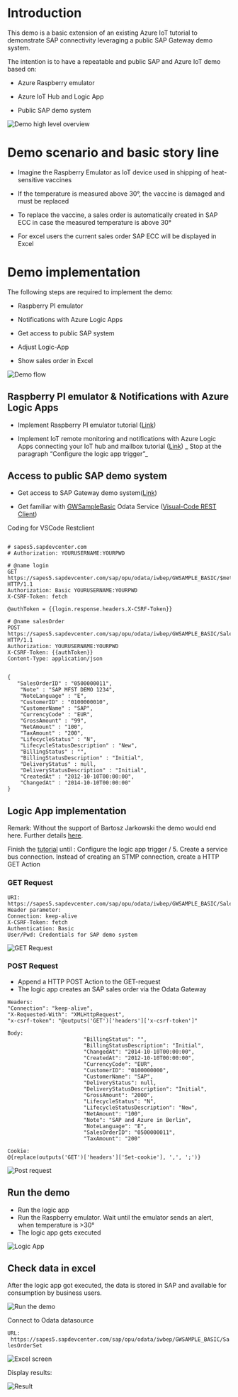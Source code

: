 # Introduction 

This demo is a basic extension of an existing Azure IoT tutorial to demonstrate SAP connectivity leveraging a public SAP Gateway demo system. 

The intention is to have a repeatable and public SAP and Azure IoT demo based on:

* Azure Raspberry emulator

* Azure IoT Hub and Logic App

* Public SAP demo system 





![Demo high level overview](https://github.com/ROBROICH/REPO1/blob/master/images/DEMO_ARCHITECTURE.jpg)

# Demo scenario and basic story line 

* Imagine the Raspberry Emulator as IoT device used in shipping of heat-sensitive vaccines

* If the temperature is measured above 30°, the vaccine is damaged and must be replaced  

* To replace the vaccine, a sales order is automatically created in SAP ECC in case the measured temperature is above 30° 

* For excel users the current sales order SAP ECC will be displayed in Excel 

# Demo implementation

The following steps are required to implement the demo:
* Raspberry PI emulator

* Notifications with Azure Logic Apps

* Get access to public SAP system

* Adjust Logic-App

* Show sales order in Excel

![Demo flow](https://github.com/ROBROICH/REPO1/blob/master/images/DEMO_FLOW.jpg)

## Raspberry PI emulator & Notifications with Azure Logic Apps

* Implement Raspberry PI emulator tutorial ([Link](https://docs.microsoft.com/en-us/azure/iot-hub/iot-hub-raspberry-pi-web-simulator-get-started))

* Implement IoT remote monitoring and notifications with Azure Logic Apps connecting your IoT hub and mailbox tutorial ([Link](https://docs.microsoft.com/en-us/azure/iot-hub/iot-hub-monitoring-notifications-with-azure-logic-apps)) _ Stop at the paragraph “Configure the logic app trigger”_

## Access to public SAP demo system

* Get access to SAP Gateway demo system([Link](https://blogs.sap.com/2017/12/05/new-sap-gateway-demo-system-available/comment-page-1/))

* Get familiar with [GWSampleBasic](https://sapes5.sapdevcenter.com/sap/opu/odata/iwbep/GWSAMPLE_BASIC/SalesOrderSet?(%270500000001%27)/ToLineItems) Odata Service ([Visual-Code REST Client](https://github.com/Huachao/vscode-restclient))

Coding for VSCode Restclient

```

# sapes5.sapdevcenter.com
# Authorization: YOURUSERNAME:YOURPWD

# @name login
GET https://sapes5.sapdevcenter.com/sap/opu/odata/iwbep/GWSAMPLE_BASIC/$metadata HTTP/1.1
Authorization: Basic YOURUSERNAME:YOURPWD
X-CSRF-Token: fetch

@authToken = {{login.response.headers.X-CSRF-Token}}

# @name salesOrder
POST https://sapes5.sapdevcenter.com/sap/opu/odata/iwbep/GWSAMPLE_BASIC/SalesOrderSet HTTP/1.1
Authorization: YOURUSERNAME:YOURPWD
X-CSRF-Token: {{authToken}}
Content-Type: application/json


{
   "SalesOrderID" : "0500000011",
    "Note" : "SAP MFST DEMO 1234",
	"NoteLanguage" : "E",
	"CustomerID" : "0100000010",
	"CustomerName" : "SAP",
	"CurrencyCode" : "EUR",
	"GrossAmount" : "99",
	"NetAmount" : "100",
	"TaxAmount" : "200",
	"LifecycleStatus" : "N",
	"LifecycleStatusDescription" : "New",
	"BillingStatus" : "",
	"BillingStatusDescription" : "Initial",
	"DeliveryStatus" : null,
	"DeliveryStatusDescription" : "Initial",
	"CreatedAt" : "2012-10-10T00:00:00",
	"ChangedAt" : "2014-10-10T00:00:00"
}

```

## Logic App implementation 
Remark: Without the support of Bartosz Jarkowski the demo would end here. Further details [here](https://blogs.sap.com/2019/05/28/your-sap-on-azure-part-18-the-story-of-a-missing-csrf-token/). 

Finish the [tutorial](https://docs.microsoft.com/en-us/azure/iot-hub/iot-hub-monitoring-notifications-with-azure-logic-apps) until : Configure the logic app trigger / 5. Create a service bus connection.
Instead of creating an STMP connection, create a HTTP GET Action

### GET Request 

```
URI: https://sapes5.sapdevcenter.com/sap/opu/odata/iwbep/GWSAMPLE_BASIC/SalesOrderSet/
Header parameter:
Connection: keep-alive
X-CSRF-Token: fetch
Authentication: Basic
User/Pwd: Credentials for SAP demo system
```

![GET Request](https://github.com/ROBROICH/REPO1/blob/master/images/Get1.jpg)

### POST Request 

* Append a HTTP POST Action to the GET-request 
* The logic app creates an SAP sales order via the Odata Gateway

```
Headers: 
"Connection": "keep-alive",
"X-Requested-With": "XMLHttpRequest",
"x-csrf-token": "@outputs('GET')['headers']['x-csrf-token']"

Body:
                        "BillingStatus": "",
                        "BillingStatusDescription": "Initial",
                        "ChangedAt": "2014-10-10T00:00:00",
                        "CreatedAt": "2012-10-10T00:00:00",
                        "CurrencyCode": "EUR",
                        "CustomerID": "0100000000",
                        "CustomerName": "SAP",
                        "DeliveryStatus": null,
                        "DeliveryStatusDescription": "Initial",
                        "GrossAmount": "2000",
                        "LifecycleStatus": "N",
                        "LifecycleStatusDescription": "New",
                        "NetAmount": "100",
                        "Note": "SAP and Azure in Berlin",
                        "NoteLanguage": "E",
                        "SalesOrderID": "0500000011",
                        "TaxAmount": "200"

Cookie: 
@{replace(outputs('GET')['headers']['Set-cookie'], ',', ';')}

```
![Post request](https://github.com/ROBROICH/REPO1/blob/master/images/post.png)

## Run the demo 
* Run the logic app
* Run the Raspberry emulator. Wait until the emulator sends an alert, when temperature is >30°
* The logic app gets executed 

![Logic App](https://github.com/ROBROICH/REPO1/blob/master/images/post_finished.png)

## Check data in excel 
After the logic app got executed, the data is stored in SAP and available for consumption by business users. 

![Run the demo](https://github.com/ROBROICH/REPO1/blob/master/images/run%20the%20demo.png)

Connect to Odata datasource

`URL:  https://sapes5.sapdevcenter.com/sap/opu/odata/iwbep/GWSAMPLE_BASIC/SalesOrderSet`

![Excel screen](https://github.com/ROBROICH/REPO1/blob/master/images/excel.png)

Display results: 

![Result](https://github.com/ROBROICH/REPO1/blob/master/images/excel1.png)

